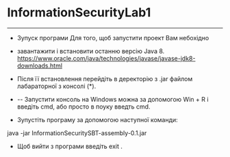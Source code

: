 # InformationSecurityLab1
______________
- Зупуск програми
Для того, щоб запустити проект Вам небохідно 
 - завантажити і встановити останню версію Java 8.
    https://www.oracle.com/java/technologies/javase/javase-jdk8-downloads.html

 - Після її встановлення перейдіть в деректорію з .jar файлом лабараторної з консолі (*).
  * -- Запустити консоль на Windows можна за допомогою Win + R і введіть cmd, або просто в поуку введть cmd.

 - Зупустіть програму за допомогою наступної команди:

java -jar InformationSecuritySBT-assembly-0.1.jar

 - Щоб вийти з програми введіть exit .
